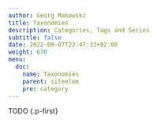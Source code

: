 ```yaml
---
author: Georg Makowski
title: Taxonomies
description: Categories, Tags and Series
subtitle: false
date: 2022-09-07T22:47:33+02:00 
weight: 670
menu:
  doc:
    name: Taxonomies
    parent: siteelem
    pre: category
---
```


TODO
{.p-first} <!--more-->
